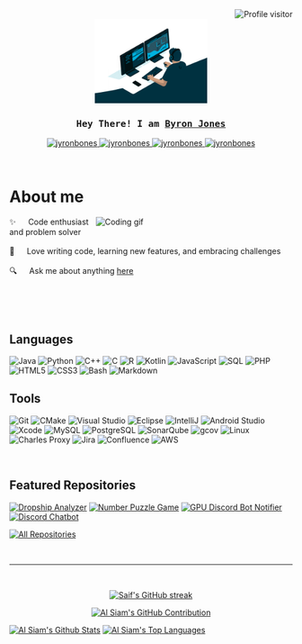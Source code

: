 <a href="https://komarev.com/ghpvc/?username=jyronbones">
  <img align="right" src="https://komarev.com/ghpvc/?username=jyronbones&label=Visitors&color=0e75b6&style=flat" alt="Profile visitor" />
</a><br>

<div id="header" align="center">
  <img src="https://github.com/jyronbones/jyronbones.github.io/blob/main/images/SoftDev.gif" width="200"/>
</div>

<!-- Intro  -->
<h3 align="center">
        <samp>Hey There! I am
                <b><a target="_blank" href="https://jyronbones.github.io">Byron Jones</a></b>
        </samp>
</h3>

<p align="center">
 <a href="https://jyronbones.github.io" target="blank">
  <img src="https://img.shields.io/badge/Website-DC143C?style=for-the-badge&logo=medium&logoColor=white" alt="jyronbones" />
 </a>
 <a href="https://www.linkedin.com/in/byron-jones89/" target="_blank">
  <img src="https://img.shields.io/badge/LinkedIn-0077B5?style=for-the-badge&logo=linkedin&logoColor=white" alt="jyronbones"/>
 </a>
 <a href="https://dev.to/jyronbones" target="_blank">
  <img src="https://img.shields.io/badge/dev.to-0A0A0A?style=for-the-badge&logo=dev.to&logoColor=white" alt="jyronbones" />
 </a>
 <a href="https://www.instagram.com/byronjones_/" target="_blank">
  <img src="https://img.shields.io/badge/Instagram-fe4164?style=for-the-badge&logo=instagram&logoColor=white" alt="jyronbones" />
 </a> 
</p>
<br />

<!-- About Section -->
 # About me
 
<p>
 <img align="right" width="350" src="/assets/programmer.gif" alt="Coding gif" />
  
 ✨ &emsp; Code enthusiast and problem solver <br/><br/>
 🚀 &emsp; Love writing code, learning new features, and embracing challenges<br/><br/>
 🔍 &emsp; Ask me about anything [here](https://github.com/jyronbones/jyronbones/issues)

</p>

<br/>
<br/>
<br/>

## Languages

  ![Java](https://img.shields.io/badge/Java-007396?style=for-the-badge&logo=java&logoColor=white)
  ![Python](https://img.shields.io/badge/Python-3776AB?style=for-the-badge&logo=python&logoColor=white)
  ![C++](https://img.shields.io/badge/C++-00599C?style=for-the-badge&logo=c%2B%2B&logoColor=white)
  ![C](https://img.shields.io/badge/C-A8B9CC?style=for-the-badge&logo=c&logoColor=white)
  ![R](https://img.shields.io/badge/R-276DC3?style=for-the-badge&logo=r&logoColor=white)
  ![Kotlin](https://img.shields.io/badge/Kotlin-0095D5?style=for-the-badge&logo=kotlin&logoColor=white)
  ![JavaScript](https://img.shields.io/badge/JavaScript-F7DF1E?style=for-the-badge&logo=javascript&logoColor=black)
  ![SQL](https://img.shields.io/badge/SQL-4479A1?style=for-the-badge&logo=postgresql&logoColor=white)
  ![PHP](https://img.shields.io/badge/PHP-777BB4?style=for-the-badge&logo=php&logoColor=white)
  ![HTML5](https://img.shields.io/badge/HTML5-E34F26?style=for-the-badge&logo=html5&logoColor=white)
  ![CSS3](https://img.shields.io/badge/CSS3-1572B6?style=for-the-badge&logo=css3&logoColor=white)
  ![Bash](https://img.shields.io/badge/Bash-4EAA25?style=for-the-badge&logo=gnu-bash&logoColor=white)
  ![Markdown](https://img.shields.io/badge/Markdown-000000?style=for-the-badge&logo=markdown&logoColor=white)

## Tools
  
  ![Git](https://img.shields.io/badge/Git-F05032?style=for-the-badge&logo=git&logoColor=white)
  ![CMake](https://img.shields.io/badge/CMake-064F8C?style=for-the-badge&logo=cmake&logoColor=white)
  ![Visual Studio](https://img.shields.io/badge/Visual%20Studio-007ACC?style=for-the-badge&logo=visual%20studio&logoColor=white)
  ![Eclipse](https://img.shields.io/badge/Eclipse-2C2255?style=for-the-badge&logo=eclipse&logoColor=white)
  ![IntelliJ](https://img.shields.io/badge/IntelliJ-000000?style=for-the-badge&logo=intellij%20idea&logoColor=white)
  ![Android Studio](https://img.shields.io/badge/Android%20Studio-3DDC84?style=for-the-badge&logo=android%20studio&logoColor=white)
  ![Xcode](https://img.shields.io/badge/Xcode-1575F9?style=for-the-badge&logo=xcode&logoColor=white)
  ![MySQL](https://img.shields.io/badge/MySQL-4479A1?style=for-the-badge&logo=mysql&logoColor=white)
  ![PostgreSQL](https://img.shields.io/badge/PostgreSQL-336791?style=for-the-badge&logo=postgresql&logoColor=white)
  ![SonarQube](https://img.shields.io/badge/SonarQube-4E9BCD?style=for-the-badge&logo=sonarqube&logoColor=white)
  ![gcov](https://img.shields.io/badge/gcov-777BB4?style=for-the-badge&logo=linux&logoColor=white)
  ![Linux](https://img.shields.io/badge/Linux-FCC624?style=for-the-badge&logo=linux&logoColor=black)
  ![Charles Proxy](https://img.shields.io/badge/Charles%20Proxy-000000?style=for-the-badge&logo=charles-proxy&logoColor=white)
  ![Jira](https://img.shields.io/badge/Jira-0052CC?style=for-the-badge&logo=jira&logoColor=white)
  ![Confluence](https://img.shields.io/badge/Confluence-172B4D?style=for-the-badge&logo=confluence&logoColor=white)
  ![AWS](https://img.shields.io/badge/AWS-232F3E?style=for-the-badge&logo=amazon-aws&logoColor=white)
  

<br/>

## Featured Repositories
[![Dropship Analyzer](https://github-readme-stats.vercel.app/api/pin/?username=jyronbones&repo=DropshipAnalyzer&border_color=7F3FBF&bg_color=0D1117&title_color=C9D1D9&text_color=8B949E&icon_color=7F3FBF)](https://github.com/jyronbones/DropshipAnalyzer)
[![Number Puzzle Game](https://github-readme-stats.vercel.app/api/pin/?username=jyronbones&repo=NumberPuzzle&border_color=7F3FBF&bg_color=0D1117&title_color=C9D1D9&text_color=8B949E&icon_color=7F3FBF)](https://github.com/jyronbones/NumberPuzzle)
[![GPU Discord Bot Notifier](https://github-readme-stats.vercel.app/api/pin/?username=jyronbones&repo=GPUDiscordBotNotifier&border_color=7F3FBF&bg_color=0D1117&title_color=C9D1D9&text_color=8B949E&icon_color=7F3FBF)](https://github.com/jyronbones/GPUDiscordBotNotifier)
[![Discord Chatbot](https://github-readme-stats.vercel.app/api/pin/?username=jyronbones&repo=NeoBot&border_color=7F3FBF&bg_color=0D1117&title_color=C9D1D9&text_color=8B949E&icon_color=7F3FBF)](https://github.com/jyronbones/NeoBot)

<p align="left">
  <a href="https://github.com/jyronbones?tab=repositories" target="_blank"><img alt="All Repositories" title="All Repositories" src="https://img.shields.io/badge/-All%20Repos-2962FF?style=for-the-badge&logo=koding&logoColor=white"/></a>
</p>

<br/>
<hr/>
<br/>

<p align="center">
  <a href="https://github.com/jyronbones">
    <img src="https://github-readme-streak-stats.herokuapp.com/?user=jyronbones&theme=radical&border=7F3FBF&background=0D1117" alt="Saif's GitHub streak"/>
  </a>
</p>

<p align="center">
  <a href="https://github.com/jyronbones">
    <img src="https://github-profile-summary-cards.vercel.app/api/cards/profile-details?username=jyronbones&theme=radical" alt="Al Siam's GitHub Contribution"/>
  </a>
</p>

<a> 
    <a href="https://github.com/jyronbones"><img alt="Al Siam's Github Stats" src="https://denvercoder1-github-readme-stats.vercel.app/api?username=jyronbones&show_icons=true&count_private=true&theme=react&border_color=7F3FBF&bg_color=0D1117&title_color=F85D7F&icon_color=F8D866" height="192px" width="49.5%"/></a>
  <a href="https://github.com/jyronbones"><img alt="Al Siam's Top Languages" src="https://denvercoder1-github-readme-stats.vercel.app/api/top-langs/?username=jyronbones&langs_count=8&layout=compact&theme=react&border_color=7F3FBF&bg_color=0D1117&title_color=F85D7F&icon_color=F8D866" height="192px" width="49.5%"/></a>
  <br/>
</a>
